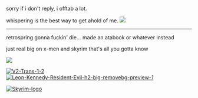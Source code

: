 
sorry if i don't reply, i offtab a lot.

whispering is the best way to get ahold of me. ![](https://komarev.com/ghpvc/?username=KROYFISH&color=86070e)
***

retrospring gonna fuckin' die... made an atabook or whatever instead

just real big on x-men and skyrim that's all you gotta know

<img src="https://i.ibb.co/Lt9H2Vr/dvdslot.gif"/>

<a href="https://imgbb.com/"><img src="https://i.ibb.co/18jtTpM/V2-Trans-1-2.png" alt="V2-Trans-1-2" border="0"></a>  <a href="https://imgbb.com/"><img src="https://i.ibb.co/BZq5Wrc/Leon-Kennedy-Resident-Evil-h2-big-removebg-preview-1.png" alt="Leon-Kennedy-Resident-Evil-h2-big-removebg-preview-1" border="0"></a>

<a href="https://imgbb.com/"><img src="https://i.ibb.co/P9H68m6/Skyrim-logo.png" alt="Skyrim-logo" border="0"></a>

